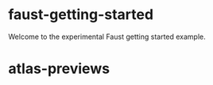# faust-getting-started

Welcome to the experimental Faust getting started example.
# atlas-previews
